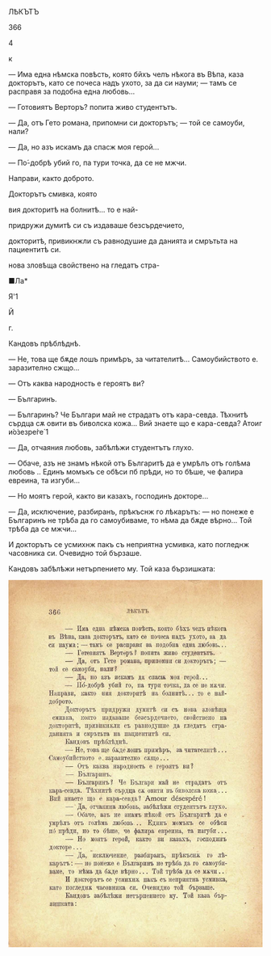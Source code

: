 ﻿ЛѢКЪТЪ

366

4

к

— Има една нѣмска повѣсть, която бйхъ челъ нѣкога въ Вѣпа, каза докторътъ, като се почеса надъ ухото, за да си науми; — тамъ се расправя за подобна една любовь...

— Готовиятъ Верторъ? попита живо студентътъ.

— Да, отъ Гето романа, припомни си докторътъ; — той се самоуби, нали?

— Да, но азъ искамъ да спасж моя герой...

— По́-добрѣ убий го, па тури точка, да се не мжчи.

Направи, както доброто.

Докторътъ смивка, която

вия докторитѣ на болнитѣ... то е най-

придружи думитѣ си съ издаваше безсърдечието,

докторитѣ, привикнжли съ равнодушие да данията и смрътьта на пациентитѣ си.

нова зловѣща свойствено на гледатъ стра-

■Ла*

Я'1

Й

г.

Кандовъ прѣблѣднѣ.

— Не, това ще бѫде лошъ примѣръ, за читателитѣ... Самоубийството е. заразително сжщо...

— Отъ каква народность е героятъ ви?

— Българинъ.

— Българинъ? Че Българи май не страдатъ отъ кара-севда. Тѣхнитѣ сърдца сѫ овити въ биволска кожа... Вий знаете що е кара-севда? Атоиг и́о́зезре́ге́ 1

— Да, отчаяния любовь, забѣлѣжи студентътъ глухо.

— Обаче, азъ не знамъ нѣкой отъ Българитѣ да е умрѣлъ отъ голѣма любовь .. Единъ момъкъ се обѣси пб прѣди, но то бѣше, че фалира евреина, та изгуби...

— Но моятъ герой, както ви казахъ, господинъ докторе...

— Да, исключение, разбиранъ, прѣкъснж го лѣкарътъ: — но понеже е Българинъ не трѣба да го самоубиваме, то нѣма да бѫде вѣрно... Той трѣба да се мжчи...

И докторътъ се усмихнж пакъ съ неприятна усмивка, като погледнж часовника си. Очевидно той бързаше.

Кандовъ забѣлѣжи нетърпението му. Той каза бързишката:

![original](images/407.jpg)

